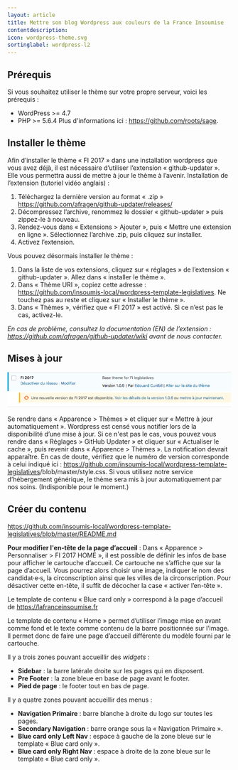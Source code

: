 ```yaml
---
layout: article
title: Mettre son blog Wordpress aux couleurs de la France Insoumise
contentdescription:
icon: wordpress-theme.svg
sortinglabel: wordpress-l2
---
```


## Prérequis

Si vous souhaitez utiliser le thème sur votre propre serveur, voici les prérequis :
- WordPress >= 4.7
- PHP >= 5.6.4
Plus d'informations ici : https://github.com/roots/sage. 


## Installer le thème

Afin d’installer le thème « FI 2017 » dans une installation wordpress que vous avez déjà, il est nécessaire d’utiliser l’extension « github-updater ». Elle vous permettra aussi de mettre à jour le thème à l’avenir.
Installation de l’extension (tutoriel vidéo anglais) :
1. Téléchargez la dernière version au format « .zip » <https://github.com/afragen/github-updater/releases/>
2. Décompressez l’archive, renommez le dossier « github-updater » puis zippez-le à nouveau.
3. Rendez-vous dans  « Extensions > Ajouter », puis « Mettre une extension en ligne ». Sélectionnez l’archive .zip, puis cliquez sur installer.
4. Activez l’extension.

Vous pouvez désormais installer le thème :
1. Dans la liste de vos extensions, cliquez sur « réglages » de l’extension « github-updater ». Allez dans « installer le thème ».
2. Dans « Thème URI », copiez cette adresse : <https://github.com/insoumis-local/wordpress-template-legislatives>. Ne touchez pas au reste et cliquez sur « Installer le thème ».
3. Dans « Thèmes », vérifiez que « FI 2017 » est activé. Si ce n’est pas le cas, activez-le. 

*En cas de problème, consultez la documentation (EN) de l’extension : <https://github.com/afragen/github-updater/wiki> avant de nous contacter.*

## Mises à jour

![Mise à jour du thème](/assets/images/screenshots/majtheme.png)

Se rendre dans « Apparence > Thèmes » et cliquer sur « Mettre à jour automatiquement ».  Wordpress est censé vous notifier lors de la disponibilité d’une mise à jour. Si ce n'est pas le cas, vous pouvez vous rendre dans « Réglages > GitHub Updater » et cliquer sur « Actualiser le cache », puis revenir dans « Apparence > Thèmes ». La notification devrait apparaître. En cas de doute, vérifiez que le numéro de version corresponde à celui indiqué ici : <https://github.com/insoumis-local/wordpress-template-legislatives>/blob/master/style.css. 
Si vous utilisez notre service d’hébergement générique, le thème sera mis à jour automatiquement par nos soins. (Indisponible pour le moment.)


## Créer du contenu

<https://github.com/insoumis-local/wordpress-template-legislatives/blob/master/README.md> 

**Pour modifier l'en-tête de la page d’accueil** : Dans « Apparence > Personnaliser > FI 2017 HOME », il est possible de définir les infos de base pour afficher le cartouche d’accueil. Ce cartouche ne s’affiche que sur la page d’accueil. Vous pourrez alors choisir une image, indiquer le nom des candidat·e·s, la circonscription ainsi que les villes de la circonscription. Pour désactiver cette en-tête, il suffit de décocher la case « activer l’en-tête ». 

Le template de contenu « Blue card only » correspond à la page d’accueil de <https://lafranceinsoumise.fr>
 
Le template de contenu « Home » permet d’utiliser l’image mise en avant comme fond et le texte comme contenu de la barre positionnée sur l’image. Il permet donc de faire une page d’accueil différente du modèle fourni par le cartouche.

Il y a trois zones pouvant accueillir des *widgets* :

- **Sidebar** : la barre latérale droite sur les pages qui en disposent.
- **Pre Footer** : la zone bleue en base de page avant le footer.
- **Pied de page** : le footer tout en bas de page.

Il y a quatre zones pouvant accueillir des menus :

- **Navigation Primaire** : barre blanche à droite du logo sur toutes les pages.
- **Secondary Navigation** : barre orange sous la « Navigation Primaire ».
- **Blue card only Left Nav** : espace à gauche de la zone bleue sur le template « Blue card only ».
- **Blue card only Right Nav** : espace à droite de la zone bleue sur le template « Blue card only ».

